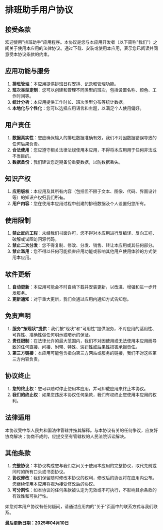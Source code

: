 # 排班助手用户协议

## 接受条款

欢迎使用"排班助手"应用程序。本协议是您与本应用开发者（以下简称"我们"）之间关于使用本应用的法律协议。通过下载、安装或使用本应用，表示您已阅读并同意受本协议条款的约束。

## 应用功能与服务

1. **排班管理**：本应用提供排班日程安排、记录和管理功能。
2. **班次类型定制**：您可以创建和管理不同类型的班次，包括设置名称、颜色、工作时间等。
3. **统计分析**：本应用提供工作时长、班次类型分布等统计数据。
4. **本地化与个性化**：您可以选择应用语言和主题，以满足个人使用偏好。

## 用户责任

1. **数据真实性**：您应确保输入的排班数据准确有效，我们不对因数据错误导致的任何后果负责。
2. **合法使用**：您应遵守相关法律法规使用本应用，不得将本应用用于任何非法或不当目的。
3. **数据备份**：我们建议您定期备份重要数据，以防数据丢失。

## 知识产权

1. **应用版权**：本应用及其所有内容（包括但不限于文本、图像、代码、界面设计等）的知识产权归我们所有。
2. **用户内容**：您在使用本应用过程中创建的排班数据及个人设置归您所有。

## 使用限制

1. **禁止反向工程**：未经我们书面许可，您不得对本应用进行反编译、反向工程、破解或试图访问源代码。
2. **禁止二次分发**：您不得复制、修改、分发、销售、转让本应用或其任何部分。
3. **禁止滥用**：您不得以任何可能损害应用功能或影响其他用户使用体验的方式使用本应用。

## 软件更新

1. **自动更新**：本应用可能会不时自动下载并安装更新，以改进、增强和进一步开发服务。
2. **更新通知**：对于重大更新，我们会通过应用内通知方式告知您。

## 免责声明

1. **服务"按现状"提供**：我们按"现状"和"可用性"提供服务，不对应用的适用性、可靠性、准确性做任何明示或暗示的保证。
2. **责任限制**：在法律允许的最大范围内，我们不对因使用或无法使用本应用而导致的任何直接、间接、附带、特殊、惩罚性或后果性损害承担责任。
3. **第三方链接**：本应用可能包含指向第三方网站或服务的链接，我们不对这些第三方内容负责。

## 协议终止

1. **您的终止权**：您可以随时停止使用本应用，并可卸载应用来终止本协议。
2. **我们的终止权**：如果您违反本协议任何条款，我们有权终止您使用本应用的权利。

## 法律适用

本协议受中华人民共和国法律管辖并按其解释。与本协议有关的任何争议，应友好协商解决；协商不成的，应提交至有管辖权的人民法院诉讼解决。

## 其他条款

1. **完整协议**：本协议构成您与我们之间关于使用本应用的完整协议，取代先前或同时的所有口头或书面协议。
2. **协议修改**：我们保留随时修改本协议的权利，修改后的协议将在应用内公布。您继续使用本应用将视为接受修改后的协议。
3. **可分割性**：如本协议的任何条款被认定为无效或不可执行，不影响其余条款的有效性和可执行性。

如您对本用户协议有任何疑问，请通过应用内的"关于"页面中的联系方式与我们联系。

**最后更新日期：2025年04月10日** 